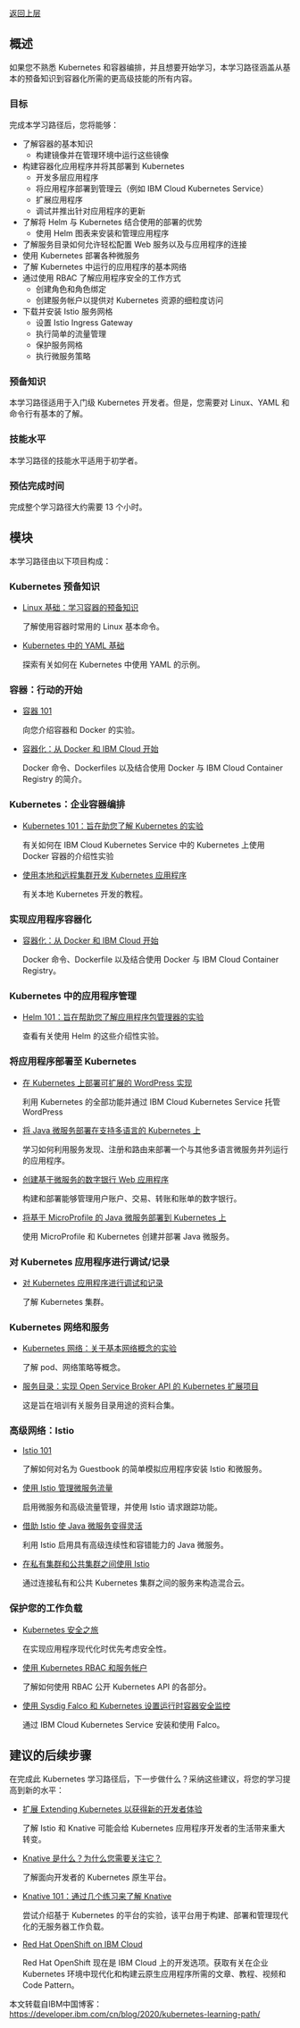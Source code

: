 [返回上层](../index)

<h2>概述</h2>
<p>如果您不熟悉 Kubernetes 和容器编排，并且想要开始学习，本学习路径涵盖从基本的预备知识到容器化所需的更高级技能的所有内容。</p>
<h3>目标</h3>
<p>完成本学习路径后，您将能够：</p>
<ul>
<li>了解容器的基本知识
<ul>
<li>构建镜像并在管理环境中运行这些镜像</li>
</ul>
</li>
<li>构建容器化应用程序并将其部署到 Kubernetes
<ul>
<li>开发多层应用程序</li>
<li>将应用程序部署到管理云（例如 IBM Cloud Kubernetes Service）</li>
<li>扩展应用程序</li>
<li>调试并推出针对应用程序的更新</li>
</ul>
</li>
<li>了解将 Helm 与 Kubernetes 结合使用的部署的优势
<ul>
<li>使用 Helm 图表来安装和管理应用程序</li>
</ul>
</li>
<li>了解服务目录如何允许轻松配置 Web 服务以及与应用程序的连接</li>
<li>使用 Kubernetes 部署各种微服务</li>
<li>了解 Kubernetes 中运行的应用程序的基本网络</li>
<li>通过使用 RBAC 了解应用程序安全的工作方式
<ul>
<li>创建角色和角色绑定</li>
<li>创建服务帐户以提供对 Kubernetes 资源的细粒度访问</li>
</ul>
</li>
<li>下载并安装 Istio 服务网格
<ul>
<li>设置 Istio Ingress Gateway</li>
<li>执行简单的流量管理</li>
<li>保护服务网格</li>
<li>执行微服务策略</li>
</ul>
</li>
</ul>
<h3>预备知识</h3>
<p>本学习路径适用于入门级 Kubernetes 开发者。但是，您需要对 Linux、YAML 和命令行有基本的了解。</p>
<h3>技能水平</h3>
<p>本学习路径的技能水平适用于初学者。</p>
<h3>预估完成时间</h3>
<p>完成整个学习路径大约需要 13 个小时。</p>
<h2>模块</h2>
<p>本学习路径由以下项目构成：</p>
<h3>Kubernetes 预备知识</h3>
<ul>
<li><a href="https://www.ibm.com/developerworks/cn/cloud/library/linux-basics-and-commands/index.html">Linux 基础：学习容器的预备知识</a>
<p>了解使用容器时常用的 Linux 基本命令。</p>
</li>
<li><a href="https://www.ibm.com/developerworks/cn/cloud/library/yaml-basics-and-usage-in-kubernetes/index.html">Kubernetes 中的 YAML 基础</a>
<p>探索有关如何在 Kubernetes 中使用 YAML 的示例。</p></li>
</ul>
<h3>容器：行动的开始</h3>
<ul>
<li><a href="https://github.com/IBM/intro-to-docker-lab">容器 101</a>
<p>向您介绍容器和 Docker 的实验。</p></li>
<li><a href="https://www.ibm.com/developerworks/cn/cloud/library/building-docker-images-locally-and-in-cloud/index.html">容器化：从 Docker 和 IBM Cloud 开始</a>
<p>Docker 命令、Dockerfiles 以及结合使用 Docker 与 IBM Cloud Container Registry 的简介。</p></li>
</ul>
<h3>Kubernetes：企业容器编排</h3>
<ul>
<li><a href="https://www.ibm.com/developerworks/cn/opensource/os-tutorials-kubernetes-101-labs/index.html">Kubernetes 101：旨在助您了解 Kubernetes 的实验</a>
<p>有关如何在 IBM Cloud Kubernetes Service 中的 Kubernetes 上使用 Docker 容器的介绍性实验</p></li>
<li><a href="https://developer.ibm.com/tutorials/developing-a-kubernetes-application-with-local-and-remote-clusters/">使用本地和远程集群开发 Kubernetes 应用程序</a>
<p>有关本地 Kubernetes 开发的教程。</p></li>
</ul>
<h3>实现应用程序容器化</h3>
<ul>
<li><a href="https://www.ibm.com/developerworks/cn/cloud/library/building-docker-images-locally-and-in-cloud/index.html">容器化：从 Docker 和 IBM Cloud 开始</a>
<p>Docker 命令、Dockerfile 以及结合使用 Docker 与 IBM Cloud Container Registry。</p></li>
</ul>
<h3>Kubernetes 中的应用程序管理</h3>
<ul>
<li><a href="https://www.ibm.com/developerworks/cn/cloud/library/helm-101-labs/index.html">Helm 101：旨在帮助您了解应用程序包管理器的实验</a>
<p>查看有关使用 Helm 的这些介绍性实验。</p></li>
</ul>
<h3>将应用程序部署至 Kubernetes</h3>
<ul>
<li><a href="https://developer.ibm.com/cn/patterns/scalable-wordpress-on-kubernetes/">在 Kubernetes 上部署可扩展的 WordPress 实现</a>
<p>利用 Kubernetes 的全部功能并通过 IBM Cloud Kubernetes Service 托管 WordPress</p></li>
<li><a href="https://developer.ibm.com/cn/patterns/deploy-java-microservices-on-kubernetes-with-polyglot-support/">将 Java 微服务部署在支持多语言的 Kubernetes 上</a>
<p>学习如何利用服务发现、注册和路由来部署一个与其他多语言微服务并列运行的应用程序。</p></li>
<li><a href="https://developer.ibm.com/cn/patterns/build-digital-bank-microservices-kubernetes/">创建基于微服务的数字银行 Web 应用程序</a>
<p>构建和部署能够管理用户账户、交易、转账和账单的数字银行。</p></li>
<li><a href="https://developer.ibm.com/cn/patterns/deploy-microprofile-java-microservices-on-kubernetes/">将基于 MicroProfile 的 Java 微服务部署到 Kubernetes 上</a>
<p>使用 MicroProfile 和 Kubernetes 创建并部署 Java 微服务。</p></li>
</ul>
<h3>对 Kubernetes 应用程序进行调试/记录</h3>
<ul>
<li><a href="https://www.ibm.com/developerworks/cn/cloud/library/debug-and-log-your-kubernetes-app/index.html">对 Kubernetes 应用程序进行调试和记录</a>
<p>了解 Kubernetes 集群。</p></li>
</ul>
<h3>Kubernetes 网络和服务</h3>
<ul>
<li><a href="https://www.ibm.com/developerworks/cn/cloud/library/kubernetes-networking-101-lab/index.html">Kubernetes 网络：关于基本网络概念的实验</a>
<p>了解 pod、网络策略等概念。</p></li>
<li><a href="https://github.com/IBM/svccat">服务目录：实现 Open Service Broker API 的 Kubernetes 扩展项目</a>
<p>这是旨在培训有关服务目录用途的资料合集。</p></li>
</ul>
<h3>高级网络：Istio</h3>
<ul>
<li><a href="https://github.com/IBM/istio101/tree/master/workshop">Istio 101</a>
<p>了解如何对名为 Guestbook 的简单模拟应用程序安装 Istio 和微服务。</p></li>
<li><a href="https://developer.ibm.com/cn/patterns/manage-microservices-traffic-using-istio/">使用 Istio 管理微服务流量</a>
<p>启用微服务和高级流量管理，并使用 Istio 请求跟踪功能。</p></li>
<li><a href="https://developer.ibm.com/patterns/make-java-microservices-resilient-with-istio/">借助 Istio 使 Java 微服务变得灵活</a>
<p>利用 Istio 启用具有高级连续性和容错能力的 Java 微服务。</p></li>
<li><a href="https://developer.ibm.com/cn/patterns/istio-for-multi-clusters-across-iks-and-icp/">在私有集群和公共集群之间使用 Istio</a>
<p>通过连接私有和公共 Kubernetes 集群之间的服务来构造混合云。</p></li>
</ul>
<h3>保护您的工作负载</h3>
<ul>
<li><a href="https://www.ibm.com/developerworks/cn/cloud/library/journey-to-kubernetes-security/index.html">Kubernetes 安全之旅</a>
<p>在实现应用程序现代化时优先考虑安全性。</p></li>
<li><a href="https://developer.ibm.com/tutorials/using-kubernetes-rbac-and-service-accounts/">使用 Kubernetes RBAC 和服务帐户</a>
<p>了解如何使用 RBAC 公开 Kubernetes API 的各部分。</p></li>
<li><a href="https://www.ibm.com/developerworks/cn/cloud/library/installing-and-using-sysdig-falco/index.html">使用 Sysdig Falco 和 Kubernetes 设置运行时容器安全监控</a>
<p>通过 IBM Cloud Kubernetes Service 安装和使用 Falco。</p></li>
</ul>
<h2>建议的后续步骤</h2>
<p>在完成此 Kubernetes 学习路径后，下一步做什么？采纳这些建议，将您的学习提高到新的水平：</p>
<ul>
<li><a href="https://developer.ibm.com/cn/blog/2020/extending-kubernetes-for-a-new-developer-experience/">扩展 Extending Kubernetes 以获得新的开发者体验</a>
<p>了解 Istio 和 Knative 可能会给 Kubernetes 应用程序开发者的生活带来重大转变。</p></li>
<li><a href="https://www.ibm.com/developerworks/cn/opensource/os-knative-what-is-it-why-you-should-care/index.html">Knative 是什么？为什么您需要关注它？</a>
<p>了解面向开发者的 Kubernetes 原生平台。</p></li>
<li><a href="https://www.ibm.com/developerworks/cn/opensource/os-tutorials-knative-101-labs/index.html">Knative 101：通过几个练习来了解 Knative</a>
<p>尝试介绍基于 Kubernetes 的平台的实验，该平台用于构建、部署和管理现代化的无服务器工作负载。</p></li>
<li><a href="https://developer.ibm.com/cn/collections/openshift-on-ibm/">Red Hat OpenShift on IBM Cloud</a>
<p>Red Hat OpenShift 现在是 IBM Cloud 上的开发选项。获取有关在企业 Kubernetes 环境中现代化和构建云原生应用程序所需的文章、教程、视频和 Code Pattern。</p></li>
</ul>


本文转载自IBM中国博客：https://developer.ibm.com/cn/blog/2020/kubernetes-learning-path/
